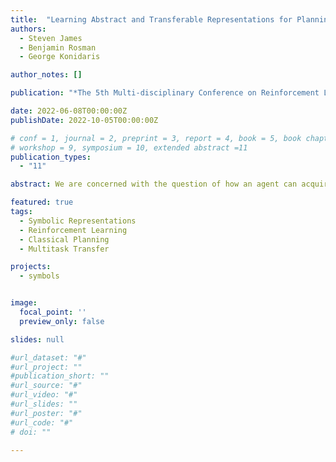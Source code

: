 ```yaml
---
title:  "Learning Abstract and Transferable Representations for Planning"
authors:
  - Steven James
  - Benjamin Rosman
  - George Konidaris

author_notes: []

publication: "*The 5th Multi-disciplinary Conference on Reinforcement Learning and Decision Making*"

date: 2022-06-08T00:00:00Z
publishDate: 2022-10-05T00:00:00Z

# conf = 1, journal = 2, preprint = 3, report = 4, book = 5, book chapter = 6, thesis = 7, patent = 9
# workshop = 9, symposium = 10, extended abstract =11
publication_types:
  - "11"

abstract: We are concerned with the question of how an agent can acquire its own representations from sensory data. We restrict our focus to learning representations for long-term planning, a class of problems that state-of-the-art learning methods are unable to solve. We propose a framework for autonomously learning state abstractions of an agent's environment, given a set of skills. Importantly, these abstractions are task-independent, and so can be reused to solve new tasks. We demonstrate how an agent can use an existing set of options to acquire representations from ego- and object-centric observations. These abstractions can immediately be reused by the same agent in new environments. We show how to combine these portable representations with problem-specific ones to generate a sound description of a specific task that can be used for abstract planning. Finally, we show how to autonomously construct a multi-level hierarchy consisting of increasingly abstract representations. Since these hierarchies are transferable, higher-order concepts can be reused in new tasks, relieving the agent from relearning them and improving sample efficiency. Our results demonstrate that our approach allows an agent to transfer previous knowledge to new tasks, improving sample efficiency as the number of tasks increases.

featured: true
tags:
  - Symbolic Representations
  - Reinforcement Learning
  - Classical Planning
  - Multitask Transfer

projects:
  - symbols              


image:
  focal_point: ''
  preview_only: false

slides: null

#url_dataset: "#"
#url_project: ""
#publication_short: ""
#url_source: "#"
#url_video: "#"
#url_slides: ""
#url_poster: "#"
#url_code: "#"
# doi: ""

---
```


